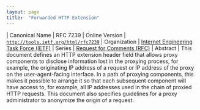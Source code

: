 ```yaml
---
layout: page
title:  "Forwarded HTTP Extension"
---
```


| Canonical Name | RFC 7239
| Online Version | [`http://tools.ietf.org/html/rfc7239`](http://tools.ietf.org/html/rfc7239)
| Organization | [Internet Engineering Task Force (IETF)](..)
| Series | [Request for Comments (RFC)](..)
| Abstract | This document defines an HTTP extension header field that allows proxy components to disclose information lost in the proxying process, for example, the originating IP address of a request or IP address of the proxy on the user-agent-facing interface. In a path of proxying components, this makes it possible to arrange it so that each subsequent component will have access to, for example, all IP addresses used in the chain of proxied HTTP requests. This document also specifies guidelines for a proxy administrator to anonymize the origin of a request.